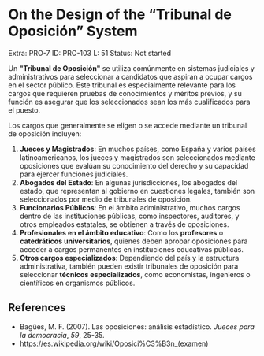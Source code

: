 # On the Design of the “Tribunal de Oposición” System

Extra: PRO-7
ID: PRO-103
L: 51
Status: Not started

Un **"Tribunal de Oposición"** se utiliza comúnmente en sistemas judiciales y administrativos para seleccionar a candidatos que aspiran a ocupar cargos en el sector público. Este tribunal es especialmente relevante para los cargos que requieren pruebas de conocimientos y méritos previos, y su función es asegurar que los seleccionados sean los más cualificados para el puesto.

Los cargos que generalmente se eligen o se accede mediante un tribunal de oposición incluyen:

1. **Jueces y Magistrados**: En muchos países, como España y varios países latinoamericanos, los jueces y magistrados son seleccionados mediante oposiciones que evalúan su conocimiento del derecho y su capacidad para ejercer funciones judiciales.
2. **Abogados del Estado**: En algunas jurisdicciones, los abogados del estado, que representan al gobierno en cuestiones legales, también son seleccionados por medio de tribunales de oposición.
3. **Funcionarios Públicos**: En el ámbito administrativo, muchos cargos dentro de las instituciones públicas, como inspectores, auditores, y otros empleados estatales, se obtienen a través de oposiciones.
4. **Profesionales en el ámbito educativo**: Como los **profesores** o **catedráticos universitarios**, quienes deben aprobar oposiciones para acceder a cargos permanentes en instituciones educativas públicas.
5. **Otros cargos especializados**: Dependiendo del país y la estructura administrativa, también pueden existir tribunales de oposición para seleccionar **técnicos especializados**, como economistas, ingenieros o científicos en organismos públicos.

## References

- Bagües, M. F. (2007). Las oposiciones: análisis estadístico. *Jueces para la democracia*, *59*, 25-35.
- https://es.wikipedia.org/wiki/Oposici%C3%B3n_(examen)